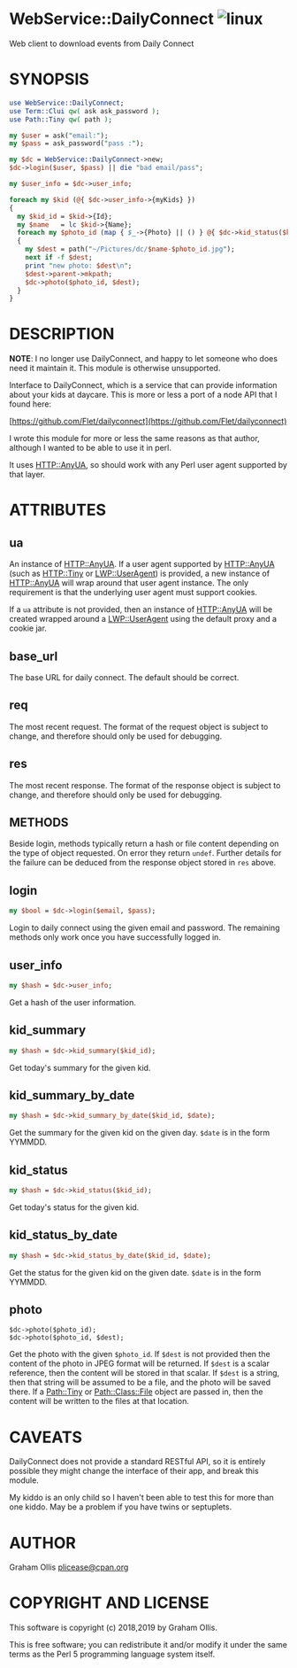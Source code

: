 # WebService::DailyConnect ![linux](https://github.com/uperl/WebService-DailyConnect/workflows/linux/badge.svg)

Web client to download events from Daily Connect

# SYNOPSIS

```perl
use WebService::DailyConnect;
use Term::Clui qw( ask ask_password );
use Path::Tiny qw( path );

my $user = ask("email:");
my $pass = ask_password("pass :");

my $dc = WebService::DailyConnect->new;
$dc->login($user, $pass) || die "bad email/pass";

my $user_info = $dc->user_info;

foreach my $kid (@{ $dc->user_info->{myKids} })
{
  my $kid_id = $kid->{Id};
  my $name   = lc $kid->{Name};
  foreach my $photo_id (map { $_->{Photo} || () } @{ $dc->kid_status($kid_id)->{list} })
  {
    my $dest = path("~/Pictures/dc/$name-$photo_id.jpg");
    next if -f $dest;
    print "new photo: $dest\n";
    $dest->parent->mkpath;
    $dc->photo($photo_id, $dest);
  }
}
```

# DESCRIPTION

**NOTE**: I no longer use DailyConnect, and happy to let someone who does need it
maintain it.  This module is otherwise unsupported.

Interface to DailyConnect, which is a service that can provide information about
your kids at daycare.  This is more or less a port of a node API that I found here:

[https://github.com/Flet/dailyconnect](https://github.com/Flet/dailyconnect)

I wrote this module for more or less the same reasons as that author, although I
wanted to be able to use it in perl.

It uses [HTTP::AnyUA](https://metacpan.org/pod/HTTP::AnyUA), so should work with any Perl user agent supported by that
layer.

# ATTRIBUTES

## ua

An instance of [HTTP::AnyUA](https://metacpan.org/pod/HTTP::AnyUA).  If a user agent supported by [HTTP::AnyUA](https://metacpan.org/pod/HTTP::AnyUA)
(such as [HTTP::Tiny](https://metacpan.org/pod/HTTP::Tiny) or [LWP::UserAgent](https://metacpan.org/pod/LWP::UserAgent)) is provided, a new instance of
[HTTP::AnyUA](https://metacpan.org/pod/HTTP::AnyUA) will wrap around that user agent instance.  The only requirement
is that the underlying user agent must support cookies.

If a `ua` attribute is not provided, then an instance of [HTTP::AnyUA](https://metacpan.org/pod/HTTP::AnyUA) will
be created wrapped around a [LWP::UserAgent](https://metacpan.org/pod/LWP::UserAgent) using the default proxy and a
cookie jar.

## base\_url

The base URL for daily connect.  The default should be correct.

## req

The most recent request.  The format of the request object is subject to change, and therefore should only be used for debugging.

## res

The most recent response.  The format of the response object is subject to change, and therefore should only be used for debugging.

## METHODS

Beside login, methods typically return a hash or file content depending on the type of object requested.
On error they return `undef`.  Further details for the failure can be deduced from the response object
stored in `res` above.

## login

```perl
my $bool = $dc->login($email, $pass);
```

Login to daily connect using the given email and password.  The remaining methods only work once you have successfully logged in.

## user\_info

```perl
my $hash = $dc->user_info;
```

Get a hash of the user information.

## kid\_summary

```perl
my $hash = $dc->kid_summary($kid_id);
```

Get today's summary for the given kid.

## kid\_summary\_by\_date

```perl
my $hash = $dc->kid_summary_by_date($kid_id, $date);
```

Get the summary for the given kid on the given day.  `$date` is in the form YYMMDD.

## kid\_status

```perl
my $hash = $dc->kid_status($kid_id);
```

Get today's status for the given kid.

## kid\_status\_by\_date

```perl
my $hash = $dc->kid_status_by_date($kid_id, $date);
```

Get the status for the given kid on the given date.  `$date` is in the form YYMMDD.

## photo

```
$dc->photo($photo_id);
$dc->photo($photo_id, $dest);
```

Get the photo with the given `$photo_id`.  If `$dest` is not provided then the content of the photo in
JPEG format will be returned.  If `$dest` is a scalar reference, then the content will be stored in that
scalar.  If `$dest` is a string, then that string will be assumed to be a file, and the photo will be saved
there.  If a [Path::Tiny](https://metacpan.org/pod/Path::Tiny) or [Path::Class::File](https://metacpan.org/pod/Path::Class::File) object are passed in, then the content will be written
to the files at that location.

# CAVEATS

DailyConnect does not provide a standard RESTful API, so it is entirely possible
they might change the interface of their app, and break this module.

My kiddo is an only child so I haven't been able to test this for more than one
kiddo.  May be a problem if you have twins or septuplets.

# AUTHOR

Graham Ollis <plicease@cpan.org>

# COPYRIGHT AND LICENSE

This software is copyright (c) 2018,2019 by Graham Ollis.

This is free software; you can redistribute it and/or modify it under
the same terms as the Perl 5 programming language system itself.
